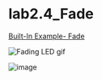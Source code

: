 # lab2.4_Fade

[Built-In Example- Fade](https://www.arduino.cc/en/Tutorial/BuiltInExamples/Fade)

![Fading LED gif](https://content.instructables.com/ORIG/F9L/0KY5/JFMT9AQJ/F9L0KY5JFMT9AQJ.gif?auto=webp)

![image](https://user-images.githubusercontent.com/33184844/111906532-2a5f5c80-8a0e-11eb-84d8-84b66a32fb7b.png)